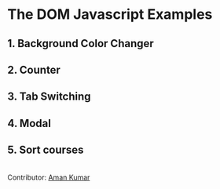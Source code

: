 # The DOM Javascript Examples

## 1. Background Color Changer
## 2. Counter
## 3. Tab Switching
## 4. Modal
## 5. Sort courses
<br>
Contributor: <a href="https://github.com/amankumar11">Aman Kumar</a>

